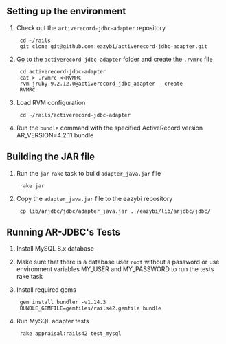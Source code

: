 ## Setting up the environment

1. Check out the `activerecord-jdbc-adapter` repository

        cd ~/rails
        git clone git@github.com:eazybi/activerecord-jdbc-adapter.git

2. Go to the `activerecord-jdbc-adapter` folder and create the `.rvmrc` file

        cd activerecord-jdbc-adapter
        cat > .rvmrc <<RVMRC
        rvm jruby-9.2.12.0@activerecord_jdbc_adapter --create
        RVMRC

3. Load RVM configuration

        cd ~/rails/activerecord-jdbc-adapter

4. Run the `bundle` command with the specified ActiveRecord version
        AR_VERSION=4.2.11 bundle


## Building the JAR file

1. Run the `jar` `rake` task to build `adapter_java.jar` file

        rake jar

2. Copy the `adapter_java.jar` file to the eazybi repository

        cp lib/arjdbc/jdbc/adapter_java.jar ../eazybi/lib/arjdbc/jdbc/


## Running AR-JDBC's Tests

1. Install MySQL 8.x database

2. Make sure that there is a database user `root` without a password or
   use environment variables MY_USER and MY_PASSWORD to run the tests rake task

3. Install required gems

        gem install bundler -v1.14.3
        BUNDLE_GEMFILE=gemfiles/rails42.gemfile bundle

4. Run MySQL adapter tests

        rake appraisal:rails42 test_mysql
